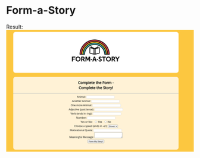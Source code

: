 # Form-a-Story

Result:
![](https://github.com/bibekuchiha/Form-a-Story/blob/master/Form%20a%20Story%20-%20.png)
